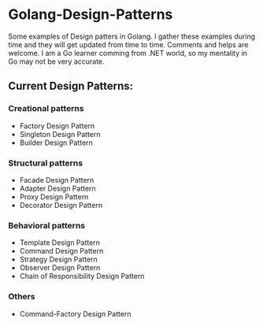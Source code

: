 # Golang-Design-Patterns

Some examples of Design patters in Golang. I gather these examples during time and they will get updated from time to time. Comments and helps are welcome. I am a Go learner comming from .NET world, so my mentality in Go may not be very accurate.

## Current Design Patterns:

### Creational patterns
- Factory Design Pattern
- Singleton Design Pattern
- Builder Design Pattern

### Structural patterns
- Facade Design Pattern
- Adapter Design Pattern
- Proxy Design Pattern
- Decorator Design Pattern

### Behavioral patterns
- Template Design Pattern
- Command Design Pattern
- Strategy Design Pattern
- Observer Design Pattern
- Chain of Responsibility Design Pattern

### Others
- Command-Factory Design Pattern



